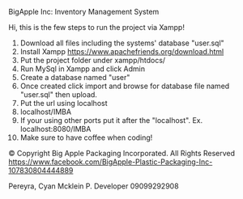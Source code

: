 BigApple Inc: Inventory Management System

Hi, this is the few steps to run the project via Xampp!

1. Download all files including the systems' database "user.sql"
2. Install Xampp https://www.apachefriends.org/download.html
3. Put the project folder under xampp/htdocs/
4. Run MySql in Xampp and click Admin
5. Create a database named "user"
6. Once created click import and browse for database file named "user.sql" then upload.
7. Put the url using localhost
8. localhost/IMBA
9. If your using other ports put it after the "localhost". Ex. localhost:8080/IMBA
10. Make sure to have coffee when coding!


© Copyright Big Apple Packaging Incorporated. All Rights Reserved
https://www.facebook.com/BigApple-Plastic-Packaging-Inc-107830804444889

Pereyra, Cyan Mcklein P.
Developer
09099292908
